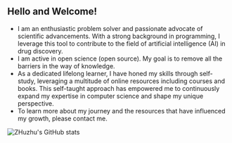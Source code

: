 ## Hello and Welcome! 




- I am an enthusiastic problem solver and passionate advocate of scientific advancements. With a strong background in programming, I leverage this tool to contribute to the field of artificial intelligence (AI) in drug discovery.
- I am active in open science (open source). My goal is to remove all the barriers in the way of knowledge.
- As a dedicated lifelong learner, I have honed my skills through self-study, leveraging a multitude of online resources including courses and books. This self-taught approach has empowered me to continuously expand my expertise in computer science and shape my unique perspective.
- To learn more about my journey and the resources that have influenced my growth, please contact me.



<!-- ![](https://github-readme-stats.vercel.app/api?username=jinzhuwei&theme=dark) -->
<!-- <a href=""> <img align="center" src="[https://github-readme-stats-sigma-five.vercel.app/api/top-langs/?username=jinzhuwei](https://github-readme-stats.vercel.app/api?username=jinzhuwei)&theme=react&line_height=40&hide=css"/> </a> -->
![ZHuzhu's GitHub stats](https://github-readme-stats-sigma-five.vercel.app/api?username=jinzhuwei&show_icons=true&theme=react)

